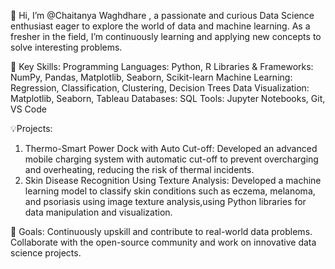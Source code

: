  👋 Hi, I’m @Chaitanya Waghdhare , a passionate and curious Data Science enthusiast eager to explore the world of data and machine learning. As a fresher in the field, I’m continuously learning and applying new concepts to solve interesting problems.

 🌟 Key Skills:
Programming Languages: Python, R
Libraries & Frameworks: NumPy, Pandas, Matplotlib, Seaborn, Scikit-learn
Machine Learning: Regression, Classification, Clustering, Decision Trees
Data Visualization: Matplotlib, Seaborn, Tableau
Databases: SQL
Tools: Jupyter Notebooks, Git, VS Code

 💡Projects:
1. Thermo-Smart Power Dock with Auto Cut-off: Developed an advanced mobile charging system with automatic cut-off to prevent overcharging 
and overheating, reducing the risk of thermal incidents.
2. Skin Disease Recognition Using Texture Analysis: Developed a machine learning model to classify skin conditions such as eczema, melanoma, and 
psoriasis using image texture analysis,using Python libraries for data manipulation and visualization.

🚀 Goals:
Continuously upskill and contribute to real-world data problems.
Collaborate with the open-source community and work on innovative data science projects.
<!---
Chaitanya-2709/Chaitanya-2709 is a ✨ special ✨ repository because its `README.md` (this file) appears on your GitHub profile.
You can click the Preview link to take a look at your changes.
--->
